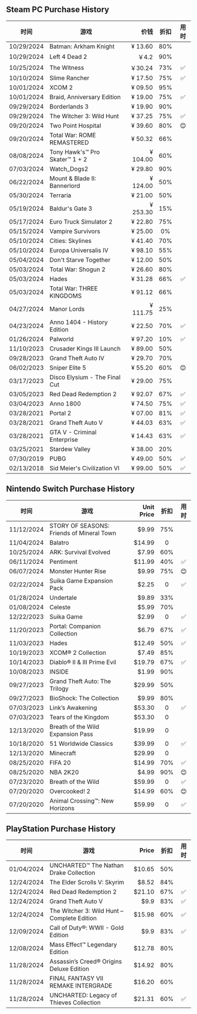 ## Steam PC Purchase History

| 时间       | 游戏                                     | 价钱           |  折扣 | 用时| 
|------------|-----------------------------------------|---------------:|:-----:|:-----:|
| 10/29/2024 | Batman: Arkham Knight                   | ¥ 13.60         |  80%  |      |
| 10/29/2024 | Left 4 Dead 2                           | ￥4.2           |  90%  |      |
| 10/25/2024 | The Witness                             | ￥30.24         |  73%  |  ✅  |
| 10/10/2024 | Slime Rancher                           | ¥ 17.50	     |  75%  |   ✅ |
| 10/01/2024 | XCOM 2                                  | ¥ 09.50	     |  95%  |      |
| 10/01/2024 | Braid, Anniversary Edition              | ¥ 19.00	     |  75%  |  ✅  |
| 09/29/2024 | Borderlands 3                           | ¥ 19.90	     |  90%  |      |
| 09/29/2024 | The Witcher 3: Wild Hunt                | ¥ 37.25	     |  75%  |  ✅  |
| 09/20/2024 | Two Point Hospital                      | ¥ 39.60	     |  80%  |  😊  |
| 09/20/2024 | Total War: ROME REMASTERED              | ¥ 50.32	     |  66%  |      |
| 08/08/2024 | Tony Hawk's™ Pro Skater™ 1 + 2          | ¥ 104.00	     |  60%  |      |
| 07/03/2024 | Watch_Dogs2                             | ¥ 29.80	     |  90%  |      |
| 06/22/2024 | Mount & Blade II: Bannerlord            | ¥ 124.00        |  50%  |      |
| 05/30/2024 | Terraria                                | ¥ 21.00	     |  50%  |      |
| 05/19/2024 | Baldur's Gate 3                         | ¥ 253.30        |  15%  |      |
| 05/17/2024 | Euro Truck Simulator 2                  | ¥ 22.80	     |  75%  |      |
| 05/15/2024 | Vampire Survivors                       | ¥ 25.00	     |  0%   |      |
| 05/10/2024 | Cities: Skylines                        | ¥ 41.40	     |  70%  |      |
| 05/10/2024 | Europa Universalis IV                   | ¥ 98.10	     |  55%  |      |
| 05/04/2024 | Don't Starve Together                   | ¥ 12.00	     |  50%  |      |
| 05/03/2024 | Total War: Shogun 2                     | ¥ 26.60	     |  80%  |      |
| 05/03/2024 | Hades                                   | ¥ 31.28         |  66%  |  ✅    |
| 05/03/2024 | Total War: THREE KINGDOMS               | ¥ 91.12         |  66%  |      |
| 04/27/2024 | Manor Lords                             | ¥ 111.75        |  25%  |      |
| 04/23/2024 | Anno 1404 - History Edition             | ¥ 22.50	     |  70%  | ✅    |
| 01/26/2024 | Palworld                                | ¥ 97.20	     |  10%  |   ✅   |
| 11/10/2023 | Crusader Kings III Launch               | ¥ 89.00	     |  50%  |      |
| 09/28/2023 | Grand Theft Auto IV                     | ¥ 29.70	     |  70%  |      |
| 06/02/2023 | Sniper Elite 5                          | ¥ 55.20	     |  60%  |  😊  |
| 03/17/2023 | Disco Elysium - The Final Cut           | ¥ 29.00	     |  75%  |      |
| 03/05/2023 | Red Dead Redemption 2                   | ¥ 92.07	     |  67%  |   ✅   |
| 03/04/2023 | Anno 1800                               | ¥ 74.50	     |  75%  |    ✅  |
| 03/28/2021 | Portal 2                                | ¥ 07.00         |  81%  |  ✅    |
| 03/28/2021 | Grand Theft Auto V                      | ¥ 44.03         |  63%  |   ✅   |
| 03/28/2021 | GTA V - Criminal Enterprise             | ¥ 14.43         |  63%  | ✅     |
| 03/25/2021 | Stardew Valley                          | ¥ 38.00         |  20%  |      |
| 07/30/2019 | PUBG                                    | ¥ 49.00	     |  50%  |  ✅    |
| 02/13/2018 | Sid Meier's Civilization VI             | ¥ 99.00	     |  50%  |   ✅   |

## Nintendo Switch Purchase History

| 时间       | 游戏                                         | Unit Price   |  折扣 | 用时| 
|------------|---------------------------------------------|-------------:|:-----:|:-----:|
| 11/12/2024 | STORY OF SEASONS: Friends of Mineral Town   | $9.99       |  75%  |   |
| 11/04/2024 | Balatro                                     | $14.99       |  0  |   |
| 10/25/2024 | ARK: Survival Evolved                       | $7.99        |  60%  |   |
| 06/11/2024 | Pentiment                                   | $11.99       | 40%   |  ✅     |
| 06/07/2024 | Monster Hunter Rise                         | $9.99        |  75%  |  😊 |
| 02/22/2024 | Suika Game Expansion Pack                   | $2.25        |  0  |  ✅ |
| 01/28/2024 | Undertale                                   | $9.89        |  33% |   |
| 01/08/2024 | Celeste                                     | $5.99        |  70%  |   |
| 12/22/2023 | Suika Game                                  | $2.99        |  0  | ✅  |
| 11/20/2023 | Portal: Companion Collection                | $6.79        |  67%  |  ✅ |
| 11/03/2023 | Hades                                   | $12.49       |  50%  | ✅  |
| 10/19/2023 | XCOM® 2 Collection                      | $7.49        |  85%  |   |
| 10/14/2023 | Diablo® II & III Prime Evil             | $19.79       |  67% | ✅  |
| 10/08/2023 | INSIDE                                  | $1.99        |   90% |   |
| 09/27/2023 | Grand Theft Auto: The Trilogy           | $29.99       |  50%  |   |
| 09/27/2023 | BioShock: The Collection                | $9.99        | 80%   |   |
| 07/03/2023 | Link’s Awakening                        | $53.30       | 0   | ✅  |
| 07/03/2023 | Tears of the Kingdom                    | $53.30       | 0  |   |
| 12/13/2020 | Breath of the Wild Expansion Pass       | $19.99       | 0   |   |
| 10/18/2020 | 51 Worldwide Classics                   | $39.99       |  0  | ✅  |
| 12/13/2020 | Minecraft                               | $29.99       | 0   |   |
| 08/25/2020 | FIFA 20                                 | $14.99       |  70%  |  ✅ |
| 08/25/2020 | NBA 2K20                                | $4.99        |  90%  | 😊  |
| 07/23/2020 | Breath of the Wild                      | $59.99       |  0  | ✅  |
| 07/20/2020 | Overcooked! 2                           | $14.99       |  60%  | 😊  |
| 07/20/2020 | Animal Crossing™: New Horizons          | $59.99       |  0  |  ✅ |

## PlayStation Purchase History

| 时间       | 游戏                                          | Price           |  折扣 | 用时| 
|------------|----------------------------------------------|---------------:|:-----:|:-----:|
| 01/04/2024 | UNCHARTED™ The Nathan Drake Collection       | $10.65        |  50%  |   |
| 12/24/2024 | The Elder Scrolls V: Skyrim                  | $8.52        |  84%  |   |
| 12/24/2024 | Red Dead Redemption 2                        | $21.10        |  67%  | ✅  |
| 12/24/2024 | Grand Theft Auto V                           | $9.9        |  83%  |  ✅ |
| 12/24/2024 | The Witcher 3: Wild Hunt – Complete Edition  | $15.98       |  60%  |  ✅ |
| 12/09/2024 | Call of Duty®: WWII - Gold Edition           | $9.9        |  83%  | ✅  |
| 12/08/2024 | Mass Effect™ Legendary Edition               | $12.78        |  80%  |   |
| 11/28/2024 | Assassin’s Creed® Origins Deluxe Edition     | $14.92        |  80%  |   |
| 11/28/2024 | FINAL FANTASY VII REMAKE INTERGRADE          | $16.20       |  60%  |   |
| 11/28/2024 | UNCHARTED: Legacy of Thieves Collection      | $21.31        |  60%  |✅   |